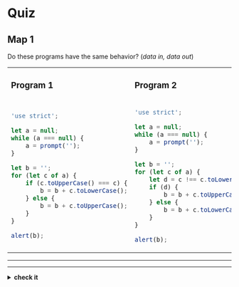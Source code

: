 # Quiz

## Map 1

Do these programs have the same behavior? (_data in, data out_)

<table>
<tr>
<td>

### Program 1

</td>
<td>

### Program 2

</td>
</tr>
<tr>
<td>

```js
'use strict';

let a = null;
while (a === null) {
	a = prompt('');
}

let b = '';
for (let c of a) {
	if (c.toUpperCase() === c) {
		b = b + c.toLowerCase();
	} else {
		b = b + c.toUpperCase();
	}
}

alert(b);
```

</td>
<td>

```js
'use strict';

let a = null;
while (a === null) {
	a = prompt('');
}

let b = '';
for (let c of a) {
	let d = c !== c.toLowerCase();
	if (d) {
		b = b + c.toUpperCase();
	} else {
		b = b + c.toLowerCase();
	}
}

alert(b);
```

</td>
</tr>
</table>

---

---

<details>
<summary><strong>check it</strong></summary>
<br>

✖ Nope.

</details>
